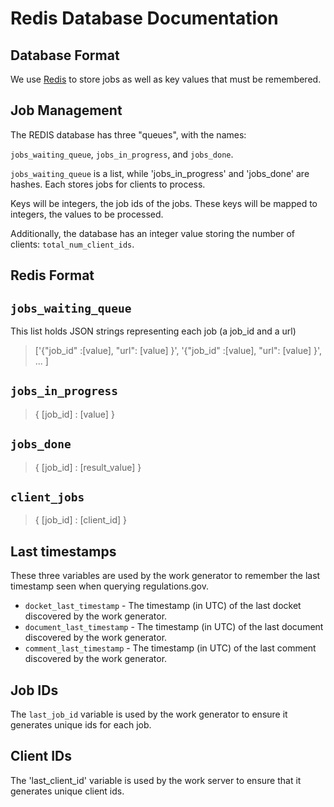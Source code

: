 # Redis Database Documentation

## Database Format

We use [Redis](https://redis.io/) to store jobs as well as key values that must
be remembered.

## Job Management

The REDIS database has three "queues", with the names:

`jobs_waiting_queue`, `jobs_in_progress`, and `jobs_done`.

`jobs_waiting_queue` is a list, while 'jobs_in_progress' and 'jobs_done' are hashes.
Each stores jobs for clients to process.

Keys will be integers, the job ids of the jobs.
These keys will be mapped to integers, the values to be processed.

Additionally, the database has an integer value storing the number of clients:
`total_num_client_ids`.

## Redis Format
## `jobs_waiting_queue`

This list holds JSON strings representing each job (a job_id and a url) 

>['{"job_id" :[value], "url": [value] }',  '{"job_id" :[value], "url": [value] }', ... ]

## `jobs_in_progress`
> { [job_id] : [value] } 

## `jobs_done`
> { [job_id] : [result_value] }

## `client_jobs`
> { [job_id] : [client_id] } 


## Last timestamps

These three variables are used by the work generator to remember the last 
timestamp seen when querying regulations.gov.

* `docket_last_timestamp` - The timestamp (in UTC) of the last docket discovered
  by the work generator.
* `document_last_timestamp` - The timestamp (in UTC) of the last document 
  discovered by the work generator.
* `comment_last_timestamp` - The timestamp (in UTC) of the last comment 
  discovered by the work generator.
  
## Job IDs

The `last_job_id` variable is used by the work generator to ensure it generates
unique ids for each job.

## Client IDs

The 'last_client_id' variable is used by the work server to ensure that it
generates unique client ids.
